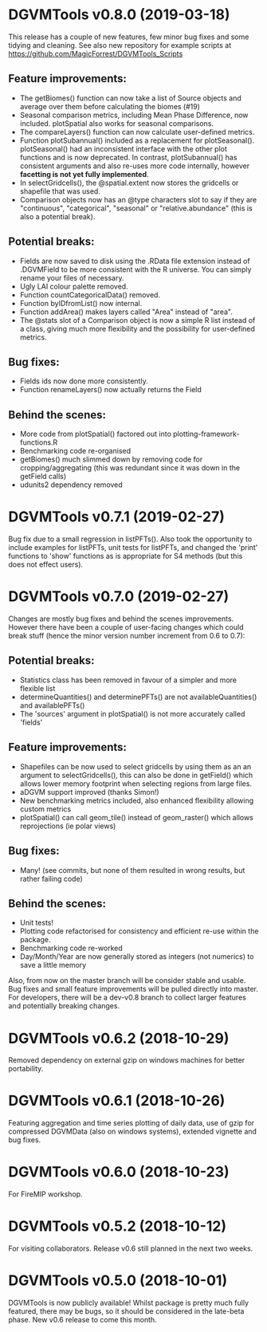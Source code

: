 #  DGVMTools v0.8.0 (2019-03-18) 

This release has a couple of new features, few minor bug fixes and some tidying and cleaning.  See also new repository for example scripts at https://github.com/MagicForrest/DGVMTools_Scripts

## Feature improvements:

* The getBiomes() function can now take a list of Source objects and average over them before calculating the biomes (#19)
* Seasonal comparison metrics, including Mean Phase Difference, now included.  plotSpatial also works for seasonal comparisons.
* The compareLayers() function can now calculate user-defined metrics.
* Function plotSubannual() included as a replacement for plotSeasonal(). plotSeasonal() had an inconsistent interface with the other plot functions and is now deprecated.  In contrast, plotSubannual() has consistent arguments and also re-uses more code internally, however **facetting is not yet fully implemented**.
* In selectGridcells(), the @spatial.extent now stores the gridcells or shapefile that was used.
* Comparison objects now has an @type characters slot to say if they are "continuous", "categorical", "seasonal" or "relative.abundance" (this is also a potential break).

## Potential breaks:

* Fields are now saved to disk using the .RData file extension instead of .DGVMField to be more consistent with the R universe. You can simply rename your files of necessary.  
* Ugly LAI colour palette removed.
* Function countCategoricalData() removed.
* Function byIDfromList() now internal.
* Function addArea() makes layers called "Area" instead of "area".
* The @stats slot of a Comparison object is now a simple R list instead of a class, giving much more flexibility and the possibility for user-defined metrics.

## Bug fixes:

* Fields ids now done more consistently.
* Function renameLayers() now actually returns the Field

## Behind the scenes:

* More code from plotSpatial() factored out into plotting-framework-functions.R
* Benchmarking code re-organised
* getBiomes() much slimmed down by removing code for cropping/aggregating (this was redundant since it was down in the getField calls)
* udunits2 dependency removed


#  DGVMTools v0.7.1 (2019-02-27) 

Bug fix due to a small regression in listPFTs().  Also took the opportunity to include examples for listPFTs, unit tests for listPFTs, and changed the 'print' functions to 'show' functions as is appropriate for S4 methods (but this does not effect users).


#  DGVMTools v0.7.0 (2019-02-27)

Changes are mostly bug fixes and behind the scenes improvements. However there have been a couple of user-facing changes which could break stuff (hence the minor version number increment from 0.6 to 0.7):


## Potential breaks:

* Statistics class has been removed in favour of a simpler and more flexible list
* determineQuantities() and determinePFTs() are not availableQuantities() and availablePFTs()
* The 'sources' argument in plotSpatial() is not more accurately called 'fields'

## Feature improvements:

* Shapefiles can be now used to select gridcells by using them as an an argument to selectGridcells(), this can also be done in getField() which allows lower memory footprint when selecting regions from large files.    
* aDGVM support improved (thanks Simon!)
* New benchmarking metrics included, also enhanced flexibility allowing custom metrics
* plotSpatial() can call geom_tile() instead of geom_raster() which allows reprojections (ie polar views)

## Bug fixes:

* Many! (see commits, but none of them resulted in wrong results, but rather failing code)
    
## Behind the scenes:     

* Unit tests!
* Plotting code refactorised for consistency and efficient re-use within the package.
* Benchmarking code re-worked
* Day/Month/Year are now generally stored as integers (not numerics) to save a little memory
    
Also, from now on the master branch will be consider stable and usable.  Bug fixes and small feature improvements will be pulled directly into master.  For developers, there will be a dev-v0.8 branch to collect larger features and potentially breaking changes.


# DGVMTools v0.6.2 (2018-10-29)

Removed dependency on external gzip on windows machines for better portability.


# DGVMTools v0.6.1 (2018-10-26)

Featuring aggregation and time series plotting of daily data, use of gzip for compressed DGVMData (also on windows systems), extended vignette and bug fixes.


# DGVMTools v0.6.0 (2018-10-23)

For FireMIP workshop.


# DGVMTools v0.5.2 (2018-10-12)

For visiting collaborators.  Release v0.6 still planned in the next two weeks.


# DGVMTools v0.5.0 (2018-10-01) 

DGVMTools is now publicly available!  Whilst package is pretty much fully featured, there may be bugs, so it should be considered in the late-beta phase.  New v0.6 release to come this month.
